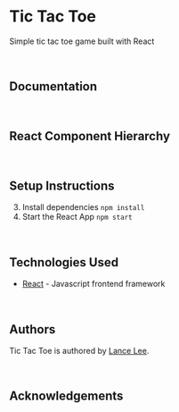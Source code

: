 # Tic Tac Toe

Simple tic tac toe game built with React

<br>

## Documentation

<br>

## React Component Hierarchy

<br>

## Setup Instructions

3. Install dependencies `npm install`
4. Start the React App `npm start`

<br>

## Technologies Used

- [React](https://reactjs.org/) - Javascript frontend framework

<br>

## Authors 

Tic Tac Toe is authored by [Lance Lee](https://github.com/lancelee2885).

<br>

## Acknowledgements

